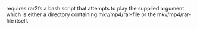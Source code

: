 requires rar2fs
a bash script that attempts to play the supplied argument which is either a directory containing mkv/mp4/rar-file or the mkv/mp4/rar-file itself.
